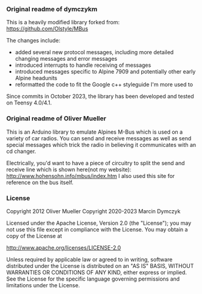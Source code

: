 ### Original readme of dymczykm

This is a heavily modified library forked from:
https://github.com/Olstyle/MBus

The changes include:
* added several new protocol messages, including more detailed changing messages and error messages
* introduced interrupts to handle receiving of messages
* introduced messages specific to Alpine 7909 and potentially other early Alpine headunits
* reformatted the code to fit the Google c++ styleguide I'm more used to

Since commits in October 2023, the library has been developed and tested on Teensy 4.0/4.1.


### Original readme of Oliver Mueller

This is an Arduino library to emulate Alpines M-Bus which is used on a variety of car radios.
You can send and receive messages as well as send special messages which trick the radio in believing it communicates with an cd changer.

Electrically, you'd want to have a piece of circuitry to split the send and receive line which is shown here(not my website):
http://www.hohensohn.info/mbus/index.htm
I also used this site for reference on the bus itself.


### License

Copyright 2012 Oliver Mueller
Copyright 2020-2023 Marcin Dymczyk

Licensed under the Apache License, Version 2.0 (the "License");
you may not use this file except in compliance with the License.
You may obtain a copy of the License at

   http://www.apache.org/licenses/LICENSE-2.0

Unless required by applicable law or agreed to in writing, software
distributed under the License is distributed on an "AS IS" BASIS,
WITHOUT WARRANTIES OR CONDITIONS OF ANY KIND, either express or implied.
See the License for the specific language governing permissions and
limitations under the License.
